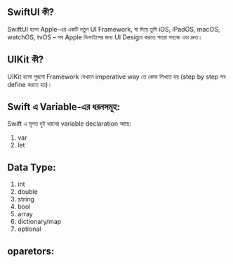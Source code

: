 ## SwiftUI কী?
SwiftUI হলো Apple-এর একটি নতুন UI Framework, যা দিয়ে তুমি iOS, iPadOS, macOS, watchOS, tvOS – সব Apple ডিভাইসের জন্য UI Design করতে পারো সহজে এবং দ্রুত।

## UIKit  কী?
UIKit হলো পুরনো Framework যেখানে imperative way তে কোড লিখতে হয় (step by step সব define করতে হয়)।

## Swift এ Variable-এর ধরনসমূহ:
Swift এ মূলত দুই ধরনের variable declaration আছে:
1. var
2. let

## Data Type:
1. int
2. double
3. string
4. bool
5. array
6. dictionary/map
7. optional

## oparetors:



